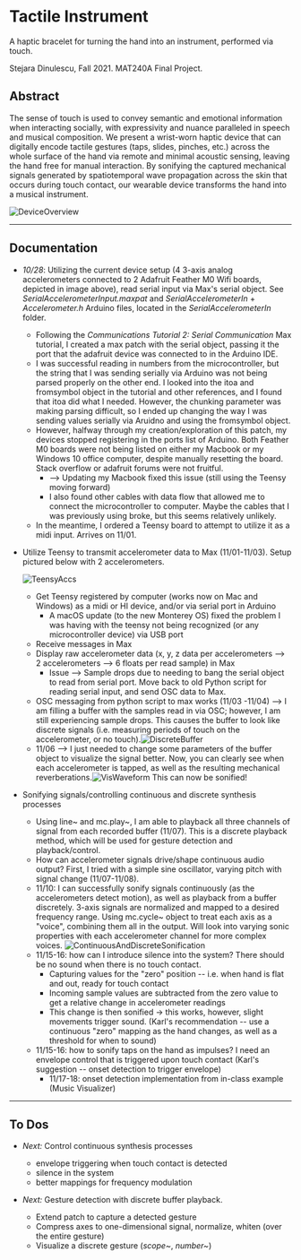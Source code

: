 # Tactile Instrument
A haptic bracelet for turning the hand into an instrument, performed via touch.

Stejara Dinulescu, Fall 2021. MAT240A Final Project.

## Abstract

The sense of touch is used to convey semantic and emotional information when interacting socially, with expressivity and nuance paralleled in speech and musical composition. We present a wrist-worn haptic device that can digitally encode tactile gestures (taps, slides, pinches, etc.) across the whole surface of the hand via remote and minimal acoustic sensing, leaving the hand free for manual interaction. By sonifying the captured mechanical signals generated by spatiotemporal wave propagation across the skin that occurs during touch contact, our wearable device transforms the hand into a musical instrument.

![DeviceOverview](images/DeviceOverview.png)

-----------------------

## Documentation

- *10/28*: Utilizing the current device setup (4 3-axis analog accelerometers connected to 2 Adafruit Feather M0 Wifi boards, depicted in image above), read serial input via Max's serial object. See *SerialAccelerometerInput.maxpat* and *SerialAccelerometerIn* + *Accelerometer.h* Arduino files, located in the *SerialAccelerometerIn* folder.
  
  - Following the *Communications Tutorial 2: Serial Communication* Max tutorial, I created a max patch with the serial object, passing it the port that the adafruit device was connected to in the Arduino IDE.
  - I was successful reading in numbers from the microcontroller, but the string that I was sending serially via Arduino was not being parsed properly on the other end. I looked into the itoa and fromsymbol object in the tutorial and other references, and I found that itoa did what I needed. However, the chunking parameter was making parsing difficult, so I ended up changing the way I was sending values serially via Aruidno and using the fromsymbol object.
  - However, halfway through my creation/exploration of this patch, my devices stopped registering in the ports list of Arduino. Both Feather M0 boards were not being listed on either my Macbook or my Windows 10 office computer, despite manually resetting the board. Stack overflow or adafruit forums were not fruitful. 
    - --> Updating my Macbook fixed this issue (still using the Teensy moving forward)
    - I also found other cables with data flow that allowed me to connect the microcontroller to computer. Maybe the cables that I was previously using broke, but this seems relatively unlikely. 
  - In the meantime, I ordered a Teensy board to attempt to utilize it as a midi input. Arrives on 11/01.
  
- Utilize Teensy to transmit accelerometer data to Max (11/01-11/03). Setup pictured below with 2 accelerometers.
  
  ![TeensyAccs](images/TeensyAccs.jpg)
  
  - Get Teensy registered by computer (works now on Mac and Windows) as a midi or HI device, and/or via serial port in Arduino
    - A macOS update (to the new Monterey OS) fixed the problem I was having with the teensy not being recognized (or any microcontroller device) via USB port
  - Receive messages in Max
  - Display raw accelerometer data (x, y, z data per accelerometers --> 2 accelerometers --> 6 floats per read sample) in Max
    - Issue --> Sample drops due to needing to bang the serial object to read from serial port. Move back to old Python script for reading serial input, and send OSC data to Max.
  - OSC messaging from python script to max works (11/03 -11/04) --> I am filling a buffer with the samples read in via OSC; however, I am still experiencing sample drops. This causes the buffer to look like discrete signals (i.e. measuring periods of touch on the accelerometer, or no touch).![DiscreteBuffer](images/DiscreteBuffer.png)
  - 11/06 --> I just needed to change some parameters of the buffer object to visualize the signal better. Now, you can clearly see when each accelerometer is tapped, as well as the resulting mechanical reverberations.![VisWaveform](images/VisWaveform.png) This can now be sonified! 
  
- Sonifying signals/controlling continuous and discrete synthesis processes

  - Using line~ and mc.play~, I am able to playback all three channels of signal from each recorded buffer (11/07). This is a discrete playback method, which will be used for gesture detection and playback/control.
  - How can accelerometer signals drive/shape continuous audio output? First, I tried with a simple sine oscillator, varying pitch with signal change (11/07-11/08).
  - 11/10: I can successfully sonify signals continuously (as the accelerometers detect motion), as well as playback from a buffer discretely. 3-axis signals are normalized and mapped to a desired frequency range. Using mc.cycle~ object to treat each axis as a "voice", combining them all in the output. Will look into varying sonic properties with each accelerometer channel for more complex voices. ![ContinuousAndDiscreteSonification](images/ContinuousAndDiscreteSonification.png)
  - 11/15-16: how can I introduce silence into the system? There should be no sound when there is no touch contact. 
    - Capturing values for the "zero" position -- i.e. when hand is flat and out, ready for touch contact
    - Incoming sample values are subtracted from the zero value to get a relative change in accelerometer readings
    - This change is then sonified -> this works, however, slight movements trigger sound. (Karl's recommendation -- use a continuous "zero" mapping as the hand changes, as well as a threshold for when to sound)
  - 11/15-16: how to sonify taps on the hand as impulses? I need an envelope control that is triggered upon touch contact (Karl's suggestion -- onset detection to trigger envelope)
    - 11/17-18: onset detection implementation from in-class example (Music Visualizer)


----------------

## To Dos

- *Next:* Control continuous synthesis processes
  - envelope triggering when touch contact is detected
  - silence in the system
  - better mappings for frequency modulation

- *Next:* Gesture detection with discrete buffer playback. 
  - Extend patch to capture a detected gesture
  - Compress axes to one-dimensional signal, normalize, whiten (over the entire gesture) 
  - Visualize a discrete gesture (*scope~*, *number~*)





